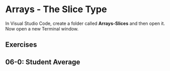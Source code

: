 # Arrays - The Slice Type

In Visual Studio Code, create a folder called **Arrays-Slices** and then open it. Now open a new Terminal window. 

## Exercises

## 06-0: Student Average
